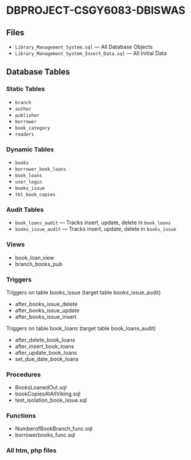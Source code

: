 # DBPROJECT-CSGY6083-DBISWAS

## Files
- `Library_Management_System.sql` — All Database Objects
- `Library_Management_System_Insert_Data.sql` — All Initial Data

## Database Tables

### Static Tables
- `branch`
- `author`
- `publisher`
- `borrower`
- `book_category`
- `readers`

### Dynamic Tables
- `books`
- `borrower_book_loans`
- `book_loans`
- `user_login`
- `books_issue`
- `tbl_book_copies`

### Audit Tables
- `book_loans_audit` — Tracks insert, update, delete in `book_loans`
- `books_issue_audit` — Tracks insert, update, delete in `books_issue`

### Views
- book_loan_view
- branch_books_pub

### Triggers
 Triggers on table books_issue (target table books_issue_audit)
- after_books_issue_delete
- after_books_issue_update
- after_books_issue_insert

Triggers on table book_loans (target table book_loans_audit)
- after_delete_book_loans
- after_insert_book_loans
- after_update_book_loans
- set_due_date_book_loans

 ### Procedures
 - BooksLoanedOut.sql
 - bookCopiesAtAllViking.sql
 - test_isolation_book_issue.sql

 ### Functions
- NumberofBookBranch_func.sql
- borrowerbooks_func.sql

### All htm, php files


